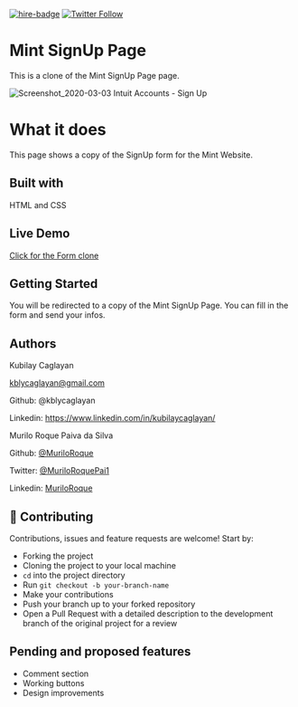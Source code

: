 [![hire-badge](https://img.shields.io/badge/Consult%20/%20Hire%20Murilo-Click%20to%20Contact-brightgreen)](mailto:muriloengqui@gmail.com) [![Twitter Follow](https://img.shields.io/twitter/follow/MuriloRoquePai1?label=Follow%20Murilo%20on%20Twitter&style=social)](https://twitter.com/MuriloRoquePai1)

# Mint SignUp Page

This is a clone of the Mint SignUp Page page.

![Screenshot_2020-03-03 Intuit Accounts - Sign Up](https://user-images.githubusercontent.com/60448833/75763942-29e61c00-5d4e-11ea-8631-8f259c42ea61.png)


# What it does

This page shows a copy of the SignUp form for the Mint Website.

## Built with

HTML and CSS

## Live Demo

[Click for the Form clone](https://rawcdn.githack.com/MuriloRoque/signup-form/3598a9dfce2d2af0f28fe848e748ff37f427efc9/index.html)

## Getting Started

You will be redirected to a copy of the Mint SignUp Page. You can fill in the form and send your infos.

## Authors

Kubilay Caglayan

kblycaglayan@gmail.com

Github: @kblycaglayan

Linkedin: https://www.linkedin.com/in/kubilaycaglayan/

Murilo Roque Paiva da Silva

Github: [@MuriloRoque](https://github.com/MuriloRoque)

Twitter: [@MuriloRoquePai1](https://twitter.com/MuriloRoquePai1)

Linkedin: [MuriloRoque](https://www.linkedin.com/in/murilo-roque-b1268741/)

## 🤝 Contributing

Contributions, issues and feature requests are welcome! Start by:
* Forking the project
* Cloning the project to your local machine
* `cd` into the project directory
* Run `git checkout -b your-branch-name`
* Make your contributions
* Push your branch up to your forked repository
* Open a Pull Request with a detailed description to the development branch of the original project for a review

## Pending and proposed features

* Comment section
* Working buttons
* Design improvements

